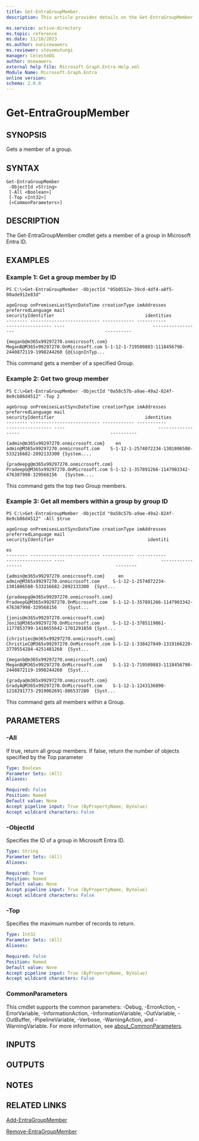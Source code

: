 ```yaml
---
title: Get-EntraGroupMember.
description: This article provides details on the Get-EntraGroupMember command.

ms.service: active-directory
ms.topic: reference
ms.date: 11/10/2023
ms.author: eunicewaweru
ms.reviewer: stevemutungi
manager: CelesteDG
author: msewaweru
external help file: Microsoft.Graph.Entra-Help.xml
Module Name: Microsoft.Graph.Entra
online version:
schema: 2.0.0
---
```


# Get-EntraGroupMember

## SYNOPSIS
Gets a member of a group.

## SYNTAX

```
Get-EntraGroupMember 
 -ObjectId <String> 
 [-All <Boolean>] 
 [-Top <Int32>] 
 [<CommonParameters>]
```

## DESCRIPTION
The Get-EntraGroupMember cmdlet gets a member of a group in Microsoft Entra ID.

## EXAMPLES

### Example 1: Get a group member by ID
```
PS C:\>Get-EntraGroupMember -ObjectId "05b0552e-39cd-4df4-a8f5-00ade912e83d" 

ageGroup onPremisesLastSyncDateTime creationType imAddresses                            preferredLanguage mail                                 securityIdentifier                                  identities
-------- -------------------------- ------------ -----------                            ----------------- ----                                 ------------------                                  ----------
                                                 {meganb@m365x99297270.onmicrosoft.com}                   MeganB@M365x99297270.OnMicrosoft.com S-1-12-1-719509883-1118456798-2440872119-1998244260 {@{signInTyp...
```
This command gets a member of a specified Group.

### Example 2: Get two group member
```
PS C:\>Get-EntraGroupMember -ObjectId "0a58c57b-a9ae-49a2-824f-8e9cb86d4512" -Top 2 

ageGroup onPremisesLastSyncDateTime creationType imAddresses                              preferredLanguage mail                                   securityIdentifier                                  identities
-------- -------------------------- ------------ -----------                              ----------------- ----                                   ------------------                                  ----------
                                                 {admin@m365x99297270.onmicrosoft.com}    en                admin@M365x99297270.onmicrosoft.com    S-1-12-1-2574072234-1301806508-533216682-2892133300 {System....
                                                 {pradeepg@m365x99297270.onmicrosoft.com}                   PradeepG@M365x99297270.OnMicrosoft.com S-1-12-1-357891266-1147903342-476387998-329568156   {System....
```
This command gets the top two Group members.

### Example 3: Get all members within a group by group ID
```
PS C:\>Get-EntraGroupMember -ObjectId "0a58c57b-a9ae-49a2-824f-8e9cb86d4512" -All $true 

ageGroup onPremisesLastSyncDateTime creationType imAddresses                               preferredLanguage mail                                    securityIdentifier                                   identiti
                                                                                                                                                                                                          es
-------- -------------------------- ------------ -----------                               ----------------- ----                                    ------------------                                   --------
                                                 {admin@m365x99297270.onmicrosoft.com}     en                admin@M365x99297270.onmicrosoft.com     S-1-12-1-2574072234-1301806508-533216682-2892133300  {Syst...
                                                 {pradeepg@m365x99297270.onmicrosoft.com}                    PradeepG@M365x99297270.OnMicrosoft.com  S-1-12-1-357891266-1147903342-476387998-329568156    {Syst...
                                                 {jonis@m365x99297270.onmicrosoft.com}                       JoniS@M365x99297270.OnMicrosoft.com     S-1-12-1-3785119861-1177853799-1418655642-1701291850 {Syst...
                                                 {christiec@m365x99297270.onmicrosoft.com}                   ChristieC@M365x99297270.OnMicrosoft.com S-1-12-1-338427849-1319166220-3770554284-4251481260  {Syst...
                                                 {meganb@m365x99297270.onmicrosoft.com}                      MeganB@M365x99297270.OnMicrosoft.com    S-1-12-1-719509883-1118456798-2440872119-1998244260  {Syst...
                                                 {gradya@m365x99297270.onmicrosoft.com}                      GradyA@M365x99297270.OnMicrosoft.com    S-1-12-1-1243136890-1218291773-2919062691-886537280  {Syst...
```
This command gets all members within a Group.

## PARAMETERS

### -All
If true, return all group members.
If false, return the number of objects specified by the Top parameter

```yaml
Type: Boolean
Parameter Sets: (All)
Aliases:

Required: False
Position: Named
Default value: None
Accept pipeline input: True (ByPropertyName, ByValue)
Accept wildcard characters: False
```

### -ObjectId
Specifies the ID of a group in Microsoft Entra ID.

```yaml
Type: String
Parameter Sets: (All)
Aliases:

Required: True
Position: Named
Default value: None
Accept pipeline input: True (ByPropertyName, ByValue)
Accept wildcard characters: False
```

### -Top
Specifies the maximum number of records to return.

```yaml
Type: Int32
Parameter Sets: (All)
Aliases:

Required: False
Position: Named
Default value: None
Accept pipeline input: True (ByPropertyName, ByValue)
Accept wildcard characters: False
```

### CommonParameters
This cmdlet supports the common parameters: -Debug, -ErrorAction, -ErrorVariable, -InformationAction, -InformationVariable, -OutVariable, -OutBuffer, -PipelineVariable, -Verbose, -WarningAction, and -WarningVariable. For more information, see [about_CommonParameters](http://go.microsoft.com/fwlink/?LinkID=113216).

## INPUTS

## OUTPUTS

## NOTES

## RELATED LINKS

[Add-EntraGroupMember]()

[Remove-EntraGroupMember]()

